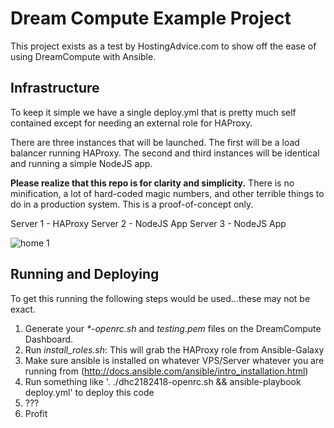 # Dream Compute Example Project

This project exists as a test by HostingAdvice.com to show off the ease of using 
DreamCompute with Ansible.

## Infrastructure
To keep it simple we have a single deploy.yml that is pretty much self contained except
for needing an external role for HAProxy.

There are three instances that will be launched.  The first will be a load balancer 
running HAProxy. The second and third instances will be identical and running a simple 
NodeJS app.

**Please realize that this repo is for clarity and simplicity.**
There is no minification, a lot of hard-coded magic numbers, and other
terrible things to do in a production system.  This is a proof-of-concept only.

Server 1 - HAProxy
Server 2 - NodeJS App
Server 3 - NodeJS App

![home 1](http://208.113.133.112/)

## Running and Deploying
To get this running the following steps would be used...these may not be exact.

1. Generate your _*-openrc.sh_ and _testing.pem_ files on the DreamCompute Dashboard.
2. Run _install_roles.sh_: This will grab the HAProxy role from Ansible-Galaxy
3. Make sure ansible is installed on whatever VPS/Server whatever you are running from (http://docs.ansible.com/ansible/intro_installation.html)
4. Run something like '. ./dhc2182418-openrc.sh && ansible-playbook deploy.yml' to deploy this code
5. ???
6. Profit


